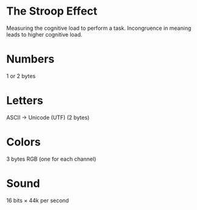 # The Stroop Effect
Measuring the cognitive load to perform a task. Incongruence in meaning leads to higher cognitive load.

# Numbers
1 or 2 bytes
# Letters
ASCII $\to$ Unicode (UTF) (2 bytes)
# Colors
3 bytes RGB (one for each channel)
# Sound
16 bits $\times$ 44k per second